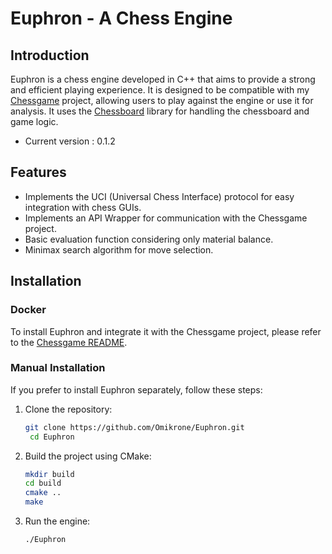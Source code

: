 # Euphron - A Chess Engine


## Introduction

Euphron is a chess engine developed in C++ that aims to provide a strong and efficient playing experience. It is designed to be compatible with my [Chessgame](https://github.com/Omikrone/Chessgame) project, allowing users to play against the engine or use it for analysis. It uses the [Chessboard](https://github.com/Omikrone/Chessboard) library for handling the chessboard and game logic.

- Current version : 0.1.2

## Features

- Implements the UCI (Universal Chess Interface) protocol for easy integration with chess GUIs.
- Implements an API Wrapper for communication with the Chessgame project.
- Basic evaluation function considering only material balance.
- Minimax search algorithm for move selection.


## Installation

### Docker

To install Euphron and integrate it with the Chessgame project, please refer to the [Chessgame README](https://github.com/Omikrone/Chessgame).

### Manual Installation

If you prefer to install Euphron separately, follow these steps:

1. Clone the repository:
   ```bash
   git clone https://github.com/Omikrone/Euphron.git
    cd Euphron
    ```

2. Build the project using CMake:
    ```bash
    mkdir build
    cd build
    cmake ..
    make
    ```

3. Run the engine:
    ```bash
    ./Euphron
    ```